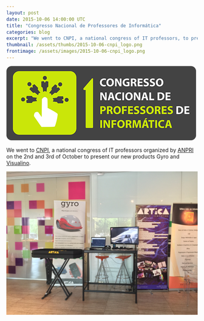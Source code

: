 ```yaml
---
layout: post
date: 2015-10-06 14:00:00 UTC
title: "Congresso Nacional de Professores de Informática"
categories: blog
excerpt: "We went to CNPI, a national congress of IT professors, to present our new products Gyro and Visualino."
thumbnail: /assets/thumbs/2015-10-06-cnpi_logo.png
frontimage: /assets/images/2015-10-06-cnpi_logo.png
---
```


![](/assets/images/2015-10-06-cnpi_logo.png)

We went to [CNPI][1], a national congress of IT professors organized by [ANPRI][2] on the 2nd and 3rd of October to present our new products Gyro and [Visualino][3].

![](/assets/images/2015-10-06-cnpi.jpg)

[1]: http://cnpi.anpri.pt/2015
[2]: http://www.anpri.pt/
[3]: http://visualino.cc
